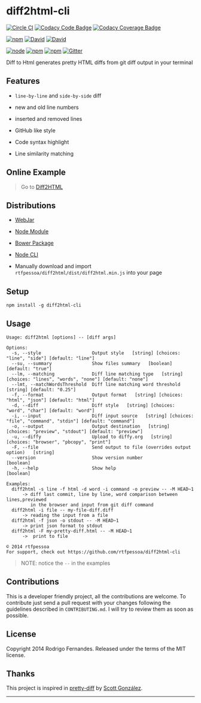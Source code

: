 # diff2html-cli

[![Circle CI](https://circleci.com/gh/rtfpessoa/diff2html-cli.svg?style=svg)](https://circleci.com/gh/rtfpessoa/diff2html-cli)
[![Codacy Code Badge](https://api.codacy.com/project/badge/grade/e6139937d72f40ed8b3920d53c74298a)](https://www.codacy.com/app/Codacy/diff2html-cli)
[![Codacy Coverage Badge](https://api.codacy.com/project/badge/coverage/e6139937d72f40ed8b3920d53c74298a)](https://www.codacy.com/app/Codacy/diff2html-cli)

[![npm](https://img.shields.io/npm/v/diff2html-cli.svg)](https://www.npmjs.com/package/diff2html-cli)
[![David](https://img.shields.io/david/rtfpessoa/diff2html-cli.svg)](https://david-dm.org/rtfpessoa/diff2html-cli)
[![David](https://img.shields.io/david/dev/rtfpessoa/diff2html-cli.svg)](https://david-dm.org/rtfpessoa/diff2html-cli)

[![node](https://img.shields.io/node/v/diff2html-cli.svg)]()
[![npm](https://img.shields.io/npm/l/diff2html-cli.svg)]()
[![npm](https://img.shields.io/npm/dm/diff2html-cli.svg)](https://www.npmjs.com/package/diff2html-cli)
[![Gitter](https://badges.gitter.im/rtfpessoa/diff2html.svg)](https://gitter.im/rtfpessoa/diff2html?utm_source=badge&utm_medium=badge&utm_campaign=pr-badge)

Diff to Html generates pretty HTML diffs from git diff output in your terminal

## Features

* `line-by-line` and `side-by-side` diff

* new and old line numbers

* inserted and removed lines

* GitHub like style

* Code syntax highlight

* Line similarity matching

## Online Example

> Go to [Diff2HTML](http://rtfpessoa.github.io/diff2html/)

## Distributions

* [WebJar](http://www.webjars.org/)

* [Node Module](https://www.npmjs.org/package/diff2html)

* [Bower Package](http://bower.io/search/?q=diff2html)

* [Node CLI](https://www.npmjs.org/package/diff2html-cli)

* Manually download and import `rtfpessoa/diff2html/dist/diff2html.min.js` into your page

## Setup

    npm install -g diff2html-cli

## Usage

    Usage: diff2html [options] -- [diff args]

    Options:
      -s, --style                   Output style   [string] [choices: "line", "side"] [default: "line"]
      --su, --summary               Show files summary   [boolean] [default: "true"]
      --lm, --matching              Diff line matching type   [string] [choices: "lines", "words", "none"] [default: "none"]
      --lmt, --matchWordsThreshold  Diff line matching word threshold   [string] [default: "0.25"]
      -f, --format                  Output format   [string] [choices: "html", "json"] [default: "html"]
      -d, --diff                    Diff style   [string] [choices: "word", "char"] [default: "word"]
      -i, --input                   Diff input source   [string] [choices: "file", "command", "stdin"] [default: "command"]
      -o, --output                  Output destination   [string] [choices: "preview", "stdout"] [default: "preview"]
      -u, --diffy                   Upload to diffy.org   [string] [choices: "browser", "pbcopy", "print"]
      -F, --file                    Send output to file (overrides output option)   [string]
      --version                     Show version number                    [boolean]
      -h, --help                    Show help                              [boolean]

    Examples:
      diff2html -s line -f html -d word -i command -o preview -- -M HEAD~1
          -> diff last commit, line by line, word comparison between lines,previewed
             in the browser and input from git diff command
      diff2html -i file -- my-file-diff.diff
          -> reading the input from a file
      diff2html -f json -o stdout -- -M HEAD~1
          -> print json format to stdout
      diff2html -F my-pretty-diff.html -- -M HEAD~1
          ->  print to file

    © 2014 rtfpessoa
    For support, check out https://github.com/rtfpessoa/diff2html-cli

> NOTE: notice the `--` in the examples

## Contributions

This is a developer friendly project, all the contributions are welcome.
To contribute just send a pull request with your changes following the guidelines described in `CONTRIBUTING.md`.
I will try to review them as soon as possible.

## License

Copyright 2014 Rodrigo Fernandes. Released under the terms of the MIT license.

## Thanks

This project is inspired in [pretty-diff](https://github.com/scottgonzalez/pretty-diff) by [Scott González](https://github.com/scottgonzalez).

---
